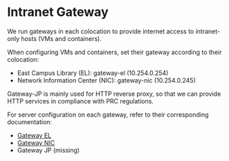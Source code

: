 # Intranet Gateway

We run gateways in each colocation to provide internet access to intranet-only hosts (VMs and containers).

When configuring VMs and containers, set their gateway according to their colocation:

- East Campus Library (EL): gateway-el (10.254.0.254)
- Network Information Center (NIC): gateway-nic (10.254.0.245)

Gateway-JP is mainly used for HTTP reverse proxy, so that we can provide HTTP services in compliance with PRC regulations.

For server configuration on each gateway, refer to their corresponding documentation:

- [Gateway EL](../../services/gateway-el.md)
- [Gateway NIC](../../services/gateway-nic.md)
- Gateway JP (missing)
